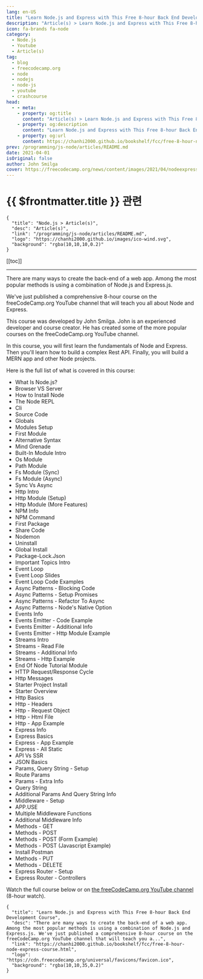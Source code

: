 ```yaml
---
lang: en-US
title: "Learn Node.js and Express with This Free 8-hour Back End Development Course"
description: "Article(s) > Learn Node.js and Express with This Free 8-hour Back End Development Course"
icon: fa-brands fa-node
category:
  - Node.js
  - Youtube
  - Article(s)
tag:
  - blog
  - freecodecamp.org
  - node
  - nodejs
  - node-js
  - youtube
  - crashcourse
head:
  - - meta:
    - property: og:title
      content: "Article(s) > Learn Node.js and Express with This Free 8-hour Back End Development Course"
    - property: og:description
      content: "Learn Node.js and Express with This Free 8-hour Back End Development Course"
    - property: og:url
      content: https://chanhi2000.github.io/bookshelf/fcc/free-8-hour-node-express-course.html
prev: /programming/js-node/articles/README.md
date: 2021-04-01
isOriginal: false
author: John Smilga
cover: https://freecodecamp.org/news/content/images/2021/04/nodeexpress.png
---
```


# {{ $frontmatter.title }} 관련

```component VPCard
{
  "title": "Node.js > Article(s)",
  "desc": "Article(s)",
  "link": "/programming/js-node/articles/README.md",
  "logo": "https://chanhi2000.github.io/images/ico-wind.svg",
  "background": "rgba(10,10,10,0.2)"
}
```

[[toc]]

---

<SiteInfo
  name="Learn Node.js and Express with This Free 8-hour Back End Development Course"
  desc="There are many ways to create the back-end of a web app. Among the most popular methods is using a combination of Node.js and Express.js. We've just published a comprehensive 8-hour course on the freeCodeCamp.org YouTube channel that will teach you a..."
  url="https://freecodecamp.org/news/free-8-hour-node-express-course"
  logo="https://cdn.freecodecamp.org/universal/favicons/favicon.ico"
  preview="https://freecodecamp.org/news/content/images/2021/04/nodeexpress.png"/>

There are many ways to create the back-end of a web app. Among the most popular methods is using a combination of Node.js and Express.js.

We've just published a comprehensive 8-hour course on the freeCodeCamp.org YouTube channel that will teach you all about Node and Express.

This course was developed by John Smilga. John is an experienced developer and course creator. He has created some of the more popular courses on the freeCodeCamp.org YouTube channel.

In this course, you will first learn the fundamentals of Node and Express. Then you'll learn how to build a complex Rest API. Finally, you will build a MERN app and other Node projects.

Here is the full list of what is covered in this course:

- What Is Node.js?
- Browser VS Server
- How to Install Node
- The Node REPL
- Cli
- Source Code
- Globals
- Modules Setup
- First Module
- Alternative Syntax
- Mind Grenade
- Built-In Module Intro
- Os Module
- Path Module
- Fs Module (Sync)
- Fs Module (Async)
- Sync Vs Async
- Http Intro
- Http Module (Setup)
- Http Module (More Features)
- NPM Info
- NPM Command
- First Package
- Share Code
- Nodemon
- Uninstall
- Global Install
- Package-Lock.Json
- Important Topics Intro
- Event Loop
- Event Loop Slides
- Event Loop Code Examples
- Async Patterns - Blocking Code
- Async Patterns - Setup Promises
- Async Patterns - Refactor To Async
- Async Patterns - Node's Native Option
- Events Info
- Events Emitter - Code Example
- Events Emitter - Additional Info
- Events Emitter - Http Module Example
- Streams Intro
- Streams - Read File
- Streams - Additional Info
- Streams - Http Example
- End Of Node Tutorial Module
- HTTP Request/Response Cycle
- Http Messages
- Starter Project Install
- Starter Overview
- Http Basics
- Http - Headers
- Http - Request Object
- Http - Html File
- Http - App Example
- Express Info
- Express Basics
- Express - App Example
- Express - All Static
- API Vs SSR
- JSON Basics
- Params, Query String - Setup
- Route Params
- Params - Extra Info
- Query String
- Additional Params And Query String Info
- Middleware - Setup
- APP.USE
- Multiple Middleware Functions
- Additional Middleware Info
- Methods - GET
- Methods - POST
- Methods - POST (Form Example)
- Methods - POST (Javascript Example)
- Install Postman
- Methods - PUT
- Methods - DELETE
- Express Router - Setup
- Express Router - Controllers

Watch the full course below or on [<VPIcon icon="fa-brands fa-youtube"/>the freeCodeCamp.org YouTube channel](https://youtu.be/Oe421EPjeBE) (8-hour watch).

<VidStack src="youtube/Oe421EPjeBE" />

<!-- TODO: add ARTICLE CARD -->
```component VPCard
{
  "title": "Learn Node.js and Express with This Free 8-hour Back End Development Course",
  "desc": "There are many ways to create the back-end of a web app. Among the most popular methods is using a combination of Node.js and Express.js. We've just published a comprehensive 8-hour course on the freeCodeCamp.org YouTube channel that will teach you a...",
  "link": "https://chanhi2000.github.io/bookshelf/fcc/free-8-hour-node-express-course.html",
  "logo": "https://cdn.freecodecamp.org/universal/favicons/favicon.ico",
  "background": "rgba(10,10,35,0.2)"
}
```
